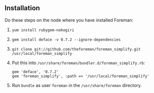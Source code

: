 ## Installation

Do these steps on the node where you have installed Foreman:

1.  `yum install rubygem-nokogiri`

1.  `gem install deface -v 0.7.2 --ignore-dependencies`

1.  `git clone git://github.com/theforeman/foreman_simplify.git /usr/local/foreman_simplify`

1.  Put this into `/usr/share/foreman/bundler.d/foreman_simplify.rb`:

    ```
    gem 'deface', '0.7.2'
    gem 'foreman_simplify', :path => '/usr/local/foreman_simplify'
    ```
1.  Run `bundle` as user `foreman` in the `/usr/share/foreman` directory.
